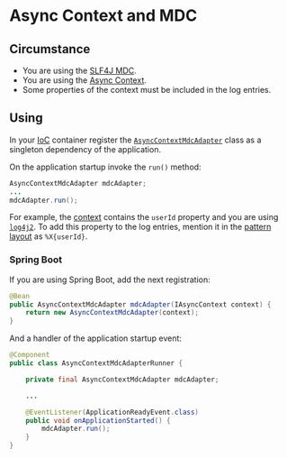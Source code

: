 # Async Context and MDC

## Circumstance

* You are using the [SLF4J MDC](https://www.slf4j.org/manual.html#mdc).
* You are using the [Async Context](async-context.md).
* Some properties of the context must be included in the log entries.

## Using

In your [IoC](https://en.wikipedia.org/wiki/Inversion_of_control) container register
the [`AsyncContextMdcAdapter`](../asynchronizer/src/main/java/ru/asynchronizer/util/concurrent/AsyncContextMdcAdapter.java) class
as a singleton dependency of the application.

On the application startup invoke the `run()` method:

```java
AsyncContextMdcAdapter mdcAdapter;
...
mdcAdapter.run();
```

For example, the [context](async-context.md) contains the `userId` property and you are using [`log4j2`](https://logging.apache.org/log4j).
To add this property to the log entries, mention it in the [pattern layout](https://logging.apache.org/log4j/2.x/manual/pattern-layout.html)
as `%X{userId}`.

### Spring Boot

If you are using Spring Boot, add the next registration:

```java
@Bean
public AsyncContextMdcAdapter mdcAdapter(IAsyncContext context) {
    return new AsyncContextMdcAdapter(context);
}
```

And a handler of the application startup event:

```java
@Component
public class AsyncContextMdcAdapterRunner {

    private final AsyncContextMdcAdapter mdcAdapter;

    ...

    @EventListener(ApplicationReadyEvent.class)
    public void onApplicationStarted() {
        mdcAdapter.run();
    }
}
```

